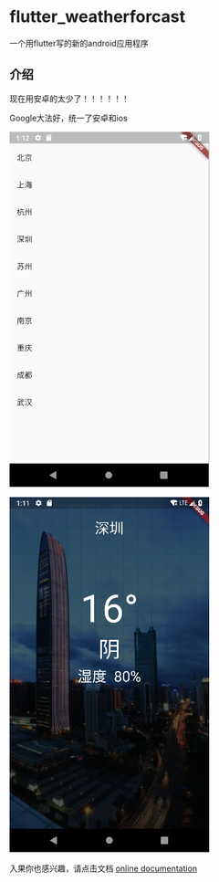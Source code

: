 # flutter_weatherforcast

一个用flutter写的新的android应用程序

## 介绍

现在用安卓的太少了！！！！！！

Google大法好，统一了安卓和ios

![avatar](/viewfore/main.png)

![avatar](/viewfore/xiangxi.png)

入果你也感兴趣，请点击文档 
[online documentation](https://flutter.io/docs)
